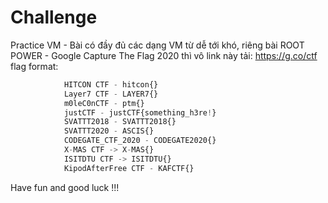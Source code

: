 # Challenge
Practice VM - 
Bài có đầy đủ các dạng VM từ dễ tới khó, riêng bài ROOT POWER - Google Capture The Flag 2020 thì vô link này tải: https://g.co/ctf
flag format: 
```python
            HITCON CTF - hitcon{}
            Layer7 CTF - LAYER7{}
            m0leC0nCTF - ptm{}
            justCTF - justCTF{something_h3re!}
            SVATTT2018 - SVATTT2018{}
            SVATTT2020 - ASCIS{}
            CODEGATE_CTF_2020 - CODEGATE2020{}
            X-MAS CTF -> X-MAS{}
            ISITDTU CTF -> ISITDTU{}
            KipodAfterFree CTF - KAFCTF{}
```
Have fun and good luck !!!
